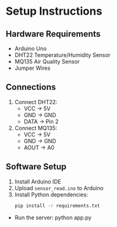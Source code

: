 # Setup Instructions

## Hardware Requirements
- Arduino Uno
- DHT22 Temperature/Humidity Sensor
- MQ135 Air Quality Sensor
- Jumper Wires

## Connections
1. Connect DHT22:
   - VCC → 5V
   - GND → GND
   - DATA → Pin 2
2. Connect MQ135:
   - VCC → 5V
   - GND → GND
   - AOUT → A0

## Software Setup
1. Install Arduino IDE
2. Upload `sensor_read.ino` to Arduino
3. Install Python dependencies:
   ```bash
   pip install -r requirements.txt
- Run the server: python app.py
